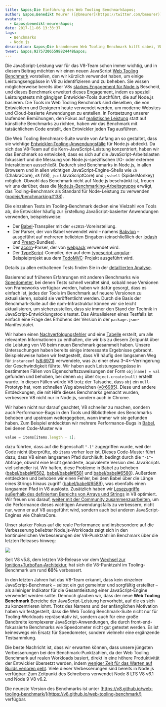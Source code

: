 ```yaml
---
title: &apos;Die Einführung des Web Tooling Benchmark&apos;
author: &apos;Benedikt Meurer ([@bmeurer](https://twitter.com/bmeurer)), JavaScript Performance Juggler&apos;
avatars:
  - &apos;benedikt-meurer&apos;
date: 2017-11-06 13:33:37
tags:
  - Benchmarks
  - Node.js
description: &apos;Die brandneuen Web Tooling Benchmark hilft dabei, V8-Leistungsengpässe in Babel, TypeScript und anderen realen Projekten zu identifizieren und zu beheben.&apos;
tweet: &apos;927572065598824448&apos;
---
```

Die JavaScript-Leistung war für das V8-Team schon immer wichtig, und in diesem Beitrag möchten wir einen neuen JavaScript [Web Tooling Benchmark](https://v8.github.io/web-tooling-benchmark) vorstellen, den wir kürzlich verwendet haben, um einige Leistungsengpässe in V8 zu identifizieren und zu beheben. Sie wissen möglicherweise bereits über V8s [starkes Engagement für Node.js](/blog/v8-nodejs) Bescheid, und dieses Benchmark erweitert dieses Engagement, indem es speziell Leistungstests mit gängigen Entwickler-Tools durchführt, die auf Node.js basieren. Die Tools im Web Tooling Benchmark sind dieselben, die von Entwicklern und Designern heute verwendet werden, um moderne Websites und Cloud-basierte Anwendungen zu erstellen. In Fortsetzung unserer laufenden Bemühungen, den Fokus auf [realistische Leistung](/blog/real-world-performance/) statt auf künstliche Benchmarks zu richten, haben wir das Benchmark mit tatsächlichem Code erstellt, den Entwickler jeden Tag ausführen.

<!--truncate-->
Die Web Tooling Benchmark-Suite wurde von Anfang an so gestaltet, dass sie wichtige [Entwickler-Tooling-Anwendungsfälle](https://github.com/nodejs/benchmarking/blob/master/docs/use_cases.md#web-developer-tooling) für Node.js abdeckt. Da sich das V8-Team auf die Kern-JavaScript-Leistung konzentriert, haben wir das Benchmark so entwickelt, dass es sich auf die JavaScript-Arbeitslasten fokussiert und die Messung von Node.js-spezifischen I/O- oder externen Interaktionen ausschließt. Dadurch sind Benchmarks in Node.js, in allen Browsern und in allen wichtigen JavaScript-Engine-Shells wie `ch` (ChakraCore), `d8` (V8), `jsc` (JavaScriptCore) und `jsshell` (SpiderMonkey) möglich. Obwohl das Benchmark nicht auf Node.js beschränkt ist, freuen wir uns darüber, dass die [Node.js-Benchmarking-Arbeitsgruppe](https://github.com/nodejs/benchmarking) erwägt, das Tooling-Benchmark als Standard für Node-Leistung zu verwenden ([nodejs/benchmarking#138](https://github.com/nodejs/benchmarking/issues/138)).

Die einzelnen Tests im Tooling-Benchmark decken eine Vielzahl von Tools ab, die Entwickler häufig zur Erstellung JavaScript-basierter Anwendungen verwenden, beispielsweise:

- Der [Babel](https://github.com/babel/babel)-Transpiler mit der `es2015`-Voreinstellung.
- Der Parser, der von Babel verwendet wird – namens [Babylon](https://github.com/babel/babylon) – ausgeführt auf mehreren beliebten Eingaben (einschließlich der [lodash](https://lodash.com/) und [Preact](https://github.com/developit/preact)-Bundles).
- Der [acorn](https://github.com/ternjs/acorn)-Parser, der von [webpack](http://webpack.js.org/) verwendet wird.
- Der [TypeScript](http://www.typescriptlang.org/)-Compiler, der auf dem [typescript-angular](https://github.com/tastejs/todomvc/tree/master/examples/typescript-angular)-Beispielprojekt aus dem [TodoMVC](https://github.com/tastejs/todomvc)-Projekt ausgeführt wird.

Details zu allen enthaltenen Tests finden Sie in der [detaillierten Analyse](https://github.com/v8/web-tooling-benchmark/blob/master/docs/in-depth.md).

Basierend auf früheren Erfahrungen mit anderen Benchmarks wie [Speedometer](http://browserbench.org/Speedometer), bei denen Tests schnell veraltet sind, sobald neue Versionen von Frameworks verfügbar werden, haben wir dafür gesorgt, dass es einfach ist, jedes der Tools im Benchmark auf neuere Versionen zu aktualisieren, sobald sie veröffentlicht werden. Durch die Basis der Benchmark-Suite auf die npm-Infrastruktur können wir sie leicht aktualisieren, um sicherzustellen, dass sie immer den Stand der Technik in JavaScript-Entwicklungstools testet. Das Aktualisieren eines Testfalls ist einfach eine Frage des Erhöhens der Version in der `package.json`-Manifestdatei.

Wir haben einen [Nachverfolgungsfehler](http://crbug.com/v8/6936) und eine [Tabelle](https://docs.google.com/spreadsheets/d/14XseWDyiJyxY8_wXkQpc7QCKRgMrUbD65sMaNvAdwXw) erstellt, um alle relevanten Informationen zu enthalten, die wir bis zu diesem Zeitpunkt über die Leistung von V8 beim neuen Benchmark gesammelt haben. Unsere Untersuchungen haben bereits einige interessante Ergebnisse gebracht. Beispielsweise haben wir festgestellt, dass V8 häufig den langsamen Weg für `instanceof` ([v8:6971](http://crbug.com/v8/6971)) verwendete, was zu einer etwa 3–4×-Verringerung der Geschwindigkeit führte. Wir haben auch Leistungsengpässe in bestimmten Fällen von Eigenschaftszuweisungen der Form `obj[name] = val` gefunden und behoben, bei denen `obj` über `Object.create(null)` erstellt wurde. In diesen Fällen würde V8 trotz der Tatsache, dass `obj` ein `null`-Prototyp hat, vom schnellen Weg abweichen ([v8:6985](http://crbug.com/v8/6985)). Diese und andere Entdeckungen, die mit Hilfe dieses Benchmarks gemacht wurden, verbessern V8 nicht nur in Node.js, sondern auch in Chrome.

Wir haben nicht nur darauf geachtet, V8 schneller zu machen, sondern auch Performance-Bugs in den Tools und Bibliotheken des Benchmarks behoben und upstream weitergegeben, wann immer wir sie gefunden haben. Zum Beispiel entdeckten wir mehrere Performance-Bugs in [Babel](https://github.com/babel/babel), bei denen Code-Muster wie

```js
value = items[items.length - 1];
```

dazu führten, dass auf die Eigenschaft `"-1"` zugegriffen wurde, weil der Code nicht überprüfte, ob `items` vorher leer ist. Dieses Code-Muster führt dazu, dass V8 einen langsamen Pfad durchläuft, bedingt durch die `"-1"`-Abfrage, obwohl eine leicht geänderte, äquivalente Version des JavaScripts viel schneller ist. Wir halfen, diese Probleme in Babel zu beheben ([babel/babel#6582](https://github.com/babel/babel/pull/6582), [babel/babel#6581](https://github.com/babel/babel/pull/6581) und [babel/babel#6580](https://github.com/babel/babel/pull/6580)). Außerdem entdeckten und behoben wir einen Fehler, bei dem Babel über die Länge eines Strings hinaus zugriff ([babel/babel#6589](https://github.com/babel/babel/pull/6589)), was ebenfalls einen langsamen Pfad in V8 auslöste. Zusätzlich haben wir [Lesezugriffe außerhalb des definierten Bereichs von Arrays und Strings](https://twitter.com/bmeurer/status/926357262318305280) in V8 optimiert. Wir freuen uns darauf, [weiter mit der Community zusammenzuarbeiten](https://twitter.com/rauchg/status/924349334346276864), um die Performance dieses wichtigen Anwendungsfalls zu verbessern, nicht nur, wenn er auf V8 ausgeführt wird, sondern auch bei anderen JavaScript-Engines wie ChakraCore.

Unser starker Fokus auf die reale Performance und insbesondere auf die Verbesserung beliebter Node.js-Workloads zeigt sich in den kontinuierlichen Verbesserungen der V8-Punktzahl im Benchmark über die letzten Releases hinweg:

![](/_img/web-tooling-benchmark/chart.svg)

Seit V8 v5.8, dem letzten V8-Release vor dem [Wechsel zur Ignition+TurboFan-Architektur](/blog/launching-ignition-and-turbofan), hat sich die V8-Punktzahl im Tooling-Benchmark um rund **60%** verbessert.

In den letzten Jahren hat das V8-Team erkannt, dass kein einzelner JavaScript-Benchmark – selbst ein gut gemeinter und sorgfältig erstellter – als alleiniger Indikator für die Gesamtleistung einer JavaScript-Engine verwendet werden sollte. Dennoch glauben wir, dass der neue **Web Tooling Benchmark** Bereiche der JavaScript-Leistung hervorhebt, auf die es sich zu konzentrieren lohnt. Trotz des Namens und der anfänglichen Motivation haben wir festgestellt, dass die Web Tooling Benchmark-Suite nicht nur für Tooling-Workloads repräsentativ ist, sondern auch für eine große Bandbreite komplexerer JavaScript-Anwendungen, die durch front-end-fokussierte Benchmarks wie Speedometer nicht gut getestet werden. Es ist keineswegs ein Ersatz für Speedometer, sondern vielmehr eine ergänzende Testsammlung.

Die beste Nachricht ist, dass wir erwarten können, dass unsere jüngsten Verbesserungen bei den Benchmark-Punktzahlen, da der Web Tooling Benchmark auf realen Workloads basiert, direkt in eine höhere Produktivität der Entwickler übersetzt werden, indem [weniger Zeit für das Warten auf Builds verloren geht](https://xkcd.com/303/). Viele dieser Verbesserungen sind bereits in Node.js verfügbar: Zum Zeitpunkt des Schreibens verwendet Node 8 LTS V8 v6.1 und Node 9 V8 v6.2.

Die neueste Version des Benchmarks ist unter [https://v8.github.io/web-tooling-benchmark/](https://v8.github.io/web-tooling-benchmark/) verfügbar.
